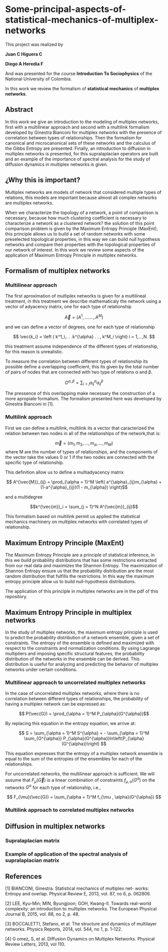 # Some-principal-aspects-of-statistical-mechanics-of-multiplex-networks

This project was realized by 

**Juan C Higuera C**

**Diego A Heredia F**

And was presented for the course **Introduction To Sociophysics** of the National University of Colombia.

In this work we review the formalism of **statistical mechanics** of **multiplex networks**.

## Abstract
In this work we give an introduction to the modeling of multiplex networks, first with a multilinear approach and second with a multilink formalism developed by Ginestra Bianconi for multiplex networks with the presence of correlation between types of relationships. Then the formalism for canonical and microcanonical sets of these networks  and the calculus of the Gibbs Entropy are presented. Finally, an introduction to diffusion in multiplex networks is presented, for this supralaplacian operators are built and an example of the importance of spectral analysis for the study of diffusion dynamics in multiplex networks is given.

## ¿Why this is important? 
Multiplex networks are models of network that considered multiple types of relations, this models are important because almost all complex networks are multiplex networks.

When we characterize the topology of a network, a point of comparison is necessary, because how much clustering coefficient is necessary to characterize a network as a clustered network? the solution of this point comparison problem is given by the Maximum Entropy Principle (MaxEnt), this principle allows us to build a set of random networks with some preselected topological properties, in this way we can build null hypothesis networks and compare their properties with the topological properties of our network of interest. In this work we review some aspects of the application of Maximum Entropy Principle in multiplex networks.

## Formalism of multiplex networks 

### Multilinear approach

The first aproximation of multiplex networks is given for a multilineal treatment, in this treatment we describe mathematicaly the network using a vector of adyacency matrix, one for each type of relationship

$$\vec{A} = \left( A^1,.......,A^M  \right)$$

and we can define a vector of degrees, one for each type of relationship

$$ \vec{k_i} = \left ( k^1_i,. . .k^{\alpha} . . , k^M_i \right)  i = 1,...,N. $$

this treatment assume independence of the different types of relationship, for this reason is unrealistic. 

To measure the correlation between different types of relationship its possible define a overlapping coefficient, this its given by the total number of pairs of nodes that are connected with two type of relations 	&alpha; and &beta;.

$$ O^{\alpha ,\beta} = \sum_{i< j} a^{\alpha}_{ij} a^{\beta}_{ij}$$

The pressence of this overlapping make necessary the construction of a more apropiate formalism. The formalism presented here was developed by Ginestra Bianconi in [1].

### Multilink approach
First we can define a multilink, multilink its a vector that caracterized the relation between two nodes in all of the relationships of the network,that is:

$$\vec{m} = (m_1,m_2,...,m_\alpha,...,m_M)$$
where M are the number of types of relationships, and the components of the vector take the values 0 or 1 if the two nodes are connected with the specific type of relationship.

This definition allow us to define a multiadyacency matrix

$$   A^{\vec{M}}_{ij} = \prod_{\alpha = 1}^M  \left( a^{\alpha}_{ij}m_{\alpha} + (1-a^{\alpha}_{ij})(1 - m_{\alpha}) \right)$$

and a multidegree

$$k^{\vec{m}}_i = \sum_{j = 1}^N A^{\vec{m}}_{ij}$$

This formalism based on multilink permit us applied the statistical mechanics machinery on multiplex networks with correlated types of relationship.

## Maximum Entropy Principle (MaxEnt)
The Maximum Entropy Principle are a principle of statistical inference, in this we build probability distributions that has some restrictions extracted from our real data and maximizes the Shannon Entropy. The maximization of Shannon Entropy ensure us that the probability distribution are the most random distribution that fulfills the restrictions. In this way the maximum entropy principle allow us to build null-hypothesis distributions.

The application of this principle in multiplex networks are in the pdf of this repository.

## Maximum Entropy Principle in multiplex networks
In the study of multiplex networks, the maximum entropy principle is used to predict the probability distribution of a network ensemble, given a set of constraints. The entropy of the ensemble is defined and maximized with respect to the constraints and normalization conditions. By using Lagrange multipliers and imposing specific structural features, the probability distribution of the networks in the ensemble can be derived. This distribution is useful for analyzing and predicting the behavior of multiplex networks under certain conditions.


### Multilinear approach to uncorrelated multiplex networks

In the case of uncorrelated multiplex networks, where there is no correlation between different types of relationships, the probability of having a multiplex network can be expressed as:

$$ P(\vec{G}) = \prod_{\alpha = 1}^M P_{\alpha}(G^{\alpha})$$

By replacing this equation in the entropy equation, we arrive at:

$$
S = \sum_{\alpha = 1}^M S^{\alpha} = - \sum_{\alpha = 1}^M \sum_{G^{\alpha}} P_{\alpha}(G^{\alpha})ln\left(P_{\alpha}(G^{\alpha})\right)
$$

This equation expresses that the entropy of a multiplex network ensemble is equal to the sum of the entropies of the ensembles for each of the relationships.

For uncorrelated networks, the multilinear approach is sufficient. We will assume that $F_{\mu}(\vec{G})$ is a linear combination of constraints $f_{\mu , \alpha}({G^{\alpha}})$ on the networks $G^{\alpha}$ for each type of relationship, i.e.,

$$
F_{\mu}(\vec{G}) = \sum_{\alpha = 1}^M f_{\mu , \alpha}(G^{\alpha})
$$
### Multilink approach to correlated multiplex networks

## Diffusion in multiplex networks

### Supralaplacian matrix

### Example of application of the spectral analysis of supralaplacian matrix

## References

[1] BIANCONI, Ginestra. Statistical mechanics of multiplex net-
works: Entropy and overlap. Physical Review E, 2013, vol. 87,
no 6, p. 062806.

[2] LEE, Kyu-Min; MIN, Byungjoon; GOH, Kwang-Il. Towards
real-world complexity: an introduction to multiplex networks.
The European Physical Journal B, 2015, vol. 88, no 2, p. 48.

[3] BOCCALETTI, Stefano, et al. The structure and dynamics
of multilayer networks. Physics Reports, 2014, vol. 544, no 1,
p. 1-122.

[4] G omez, S, et al. Diffusion Dynamics on Multiplex Networks.
Physical Review Letters, 2013, vol 110.

